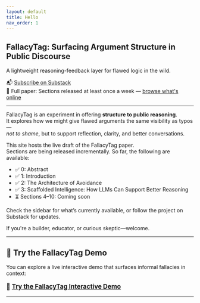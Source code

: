 ```yaml
---
layout: default
title: Hello
nav_order: 1
---
```


## FallacyTag: Surfacing Argument Structure in Public Discourse

A lightweight reasoning-feedback layer for flawed logic in the wild.

📬 [Subscribe on Substack](https://coherentdrift.substack.com)  
📄 Full paper: Sections released at least once a week — [browse what's online](/fallacytag/)

---

FallacyTag is an experiment in offering **structure to public reasoning**.  
It explores how we might give flawed arguments the same visibility as typos—  
*not to shame*, but to support reflection, clarity, and better conversations.

This site hosts the live draft of the FallacyTag paper.  
Sections are being released incrementally. So far, the following are available:

- ✅ 0: Abstract  
- ✅ 1: Introduction  
- ✅ 2: The Architecture of Avoidance  
- ✅ 3: Scaffolded Intelligence: How LLMs Can Support Better Reasoning
- ⏳ Sections 4–10: Coming soon  

Check the sidebar for what’s currently available, or follow the project on Substack for updates.

If you're a builder, educator, or curious skeptic—welcome.

---

## 🧪 Try the FallacyTag Demo

You can explore a live interactive demo that surfaces informal fallacies in context:

<p style="font-size:1.2em; font-weight:bold;">
  🧪 <a href="/fallacytag/demo/?theme=academic">Try the FallacyTag Interactive Demo</a>
</p>

---
